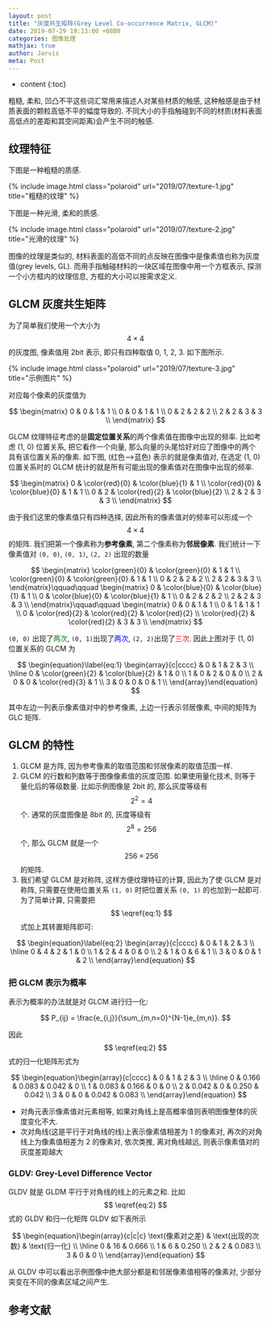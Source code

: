 ```yaml
---
layout: post
title: "灰度共生矩阵(Grey Level Co-occurrence Matrix, GLCM)"
date: 2019-07-29 19:13:00 +0800
categories: 图像处理
mathjax: true
author: Jarvis
meta: Post
---
```


* content
{:toc}

粗糙, 柔和, 凹凸不平这些词汇常用来描述人对某些材质的触感, 这种触感是由于材质表面的颗粒高低不平的幅度导致的. 不同大小的手指触碰到不同的材质(材料表面高低点的差距和其空间距离)会产生不同的触感. 



## 纹理特征

下图是一种粗糙的质感.

{% include image.html class="polaroid" url="2019/07/texture-1.jpg" title="粗糙的纹理" %}

下图是一种光滑, 柔和的质感.

{% include image.html class="polaroid" url="2019/07/texture-2.jpg" title="光滑的纹理" %}

图像的纹理是类似的, 材料表面的高低不同的点反映在图像中是像素值也称为灰度值(grey levels, GL). 而用手指触碰材料的一块区域在图像中用一个方框表示, 探测一个小方框内的纹理信息, 方框的大小可以按需求定义.

## GLCM 灰度共生矩阵 

为了简单我们使用一个大小为 $$ 4\times 4 $$ 的灰度图, 像素值用 2bit 表示, 即只有四种取值 0, 1, 2, 3. 如下图所示.

{% include image.html class="polaroid" url="2019/07/texture-3.jpg" title="示例图片" %}

对应每个像素的灰度值为

$$
\begin{matrix}
0 & 0 & 1 & 1 \\
0 & 0 & 1 & 1 \\
0 & 2 & 2 & 2 \\
2 & 2 & 3 & 3 \\
\end{matrix}
$$

GLCM 纹理特征考虑的是**固定位置关系**的两个像素值在图像中出现的频率. 比如考虑 (1, 0) 位置关系, 把它看作一个向量, 那么向量的头尾恰好对应了图像中的两个具有该位置关系的像素. 如下图, (红色-->蓝色) 表示的就是像素值对, 在选定 (1, 0) 位置关系时的 GLCM 统计的就是所有可能出现的像素值对在图像中出现的频率. 

$$
\begin{matrix}
0 & \color{red}{0} & \color{blue}{1} & 1 \\
\color{red}{0} & \color{blue}{0} & 1 & 1 \\
0 & 2 & \color{red}{2} & \color{blue}{2} \\
2 & 2 & 3 & 3 \\
\end{matrix}
$$

由于我们这里的像素值只有四种选择, 因此所有的像素值对的频率可以形成一个 $$ 4\times4 $$ 的矩阵. 我们把第一个像素称为**参考像素**, 第二个像素称为**邻居像素**. 我们统计一下像素值对 `(0, 0)`, `(0, 1)`, `(2, 2)` 出现的数量

$$
\begin{matrix}
\color{green}{0} & \color{green}{0} & 1 & 1 \\
\color{green}{0} & \color{green}{0} & 1 & 1 \\
0 & 2 & 2 & 2 \\
2 & 2 & 3 & 3 \\
\end{matrix}\qquad\qquad
\begin{matrix}
0 & \color{blue}{0} & \color{blue}{1} & 1 \\
0 & \color{blue}{0} & \color{blue}{1} & 1 \\
0 & 2 & 2 & 2 \\
2 & 2 & 3 & 3 \\
\end{matrix}\qquad\qquad
\begin{matrix}
0 & 0 & 1 & 1 \\
0 & 1 & 1 & 1 \\
0 & \color{red}{2} & \color{red}{2} & \color{red}{2} \\
\color{red}{2} & \color{red}{2} & 3 & 3 \\
\end{matrix}
$$

`(0, 0)` 出现了<font color="green">两次</font>, `(0, 1)`出现了<font color="blue">两次</font>, `(2, 2)`出现了<font color="red">三次</font>. 因此上图对于 (1, 0) 位置关系的 GLCM 为

$$
\begin{equation}\label{eq:1}
\begin{array}{c|cccc}
 & 0 & 1 & 2 & 3 \\ \hline
0 & \color{green}{2} & \color{blue}{2} & 1 & 0 \\
1 & 0 & 2 & 0 & 0 \\
2 & 0 & 0 & \color{red}{3} & 1 \\
3 & 0 & 0 & 0 & 1 \\
\end{array}\end{equation}
$$

其中左边一列表示像素值对中的参考像素, 上边一行表示邻居像素, 中间的矩阵为 GLC 矩阵. 

## GLCM 的特性

1. GLCM 是方阵, 因为参考像素的取值范围和邻居像素的取值范围一样.
2. GLCM 的行数和列数等于图像像素值的灰度范围. 如果使用量化技术, 则等于量化后的等级数量. 比如示例图像是 2bit 的, 那么灰度等级有 $$ 2^2=4 $$ 个. 通常的灰度图像是 8bit 的, 灰度等级有 $$ 2^8=256 $$ 个, 那么 GLCM 就是一个 $$ 256\times256 $$ 的矩阵. 
3. 我们希望 GLCM 是对称阵, 这样方便纹理特征的计算, 因此为了使 GLCM 是对称阵, 只需要在使用位置关系 `(1, 0)` 时把位置关系 `(0, 1)` 的也加到一起即可. 为了简单计算, 只需要把 $$ \eqref{eq:1} $$ 式加上其转置矩阵即可:

$$
\begin{equation}\label{eq:2}
\begin{array}{c|cccc}
 & 0 & 1 & 2 & 3 \\ \hline
0 & 4 & 2 & 1 & 0 \\
1 & 2 & 4 & 0 & 0 \\
2 & 1 & 0 & 6 & 1 \\
3 & 0 & 0 & 1 & 2 \\
\end{array}\end{equation}
$$

### 把 GLCM 表示为概率

表示为概率的办法就是对 GLCM 进行归一化:

$$
P_{ij} = \frac{e_{i,j}}{\sum_{m,n=0}^{N-1}e_{m,n}}.
$$

因此 $$ \eqref{eq:2} $$ 式的归一化矩阵形式为

$$
\begin{equation}\begin{array}{c|cccc}
 & 0 & 1 & 2 & 3 \\ \hline
0 & 0.166 & 0.083 & 0.042 & 0 \\
1 & 0.083 & 0.166 & 0 & 0 \\
2 & 0.042 & 0 & 0.250 & 0.042 \\
3 & 0 & 0 & 0.042 & 0.083 \\
\end{array}\end{equation}
$$

* 对角元表示像素值对元素相等, 如果对角线上是高概率值则表明图像整体的灰度变化不大. 
* 次对角线(这是平行于对角线的线)上表示像素值相差为 1 的像素对, 再次的对角线上为像素值相差为 2 的像素对, 依次类推, 离对角线越远, 则表示像素值对的灰度差距越大

### GLDV: Grey-Level Difference Vector

GLDV 就是 GLDM 平行于对角线的线上的元素之和. 比如 $$ \eqref{eq:2} $$ 式的 GLDV 和归一化矩阵 GLDV 如下表所示

$$
\begin{equation}\begin{array}{c|c|c}
 \text{像素对之差} & \text{出现的次数} & \text{归一化} \\ \hline
0 & 16 & 0.666 \\
1 & 6 & 0.250 \\
2 & 2 & 0.083 \\
3 & 0 & 0 \\
\end{array}\end{equation}
$$

从 GLDV 中可以看出示例图像中绝大部分都是和邻居像素值相等的像素对, 少部分突变在不同的像素区域之间产生. 

## 参考文献

[^1]:
    **Going Deeper with Convolutions**<br />
    Christian Szegedy, Wei Liu, Yangqing Jia, Pierre Sermanet, et al. <br />
    [[link]](https://arxiv.org/abs/1409.4842). In CVPR[C], 2015: 1-9.

[^2]:
    **Batch normalization: Accelerating deep network training by reducing internal covariate shift**<br />
    Sergey Ioffe, Christian Szegedy <br />
    [[link]](https://arxiv.org/abs/1502.03167). In arXiv, 1502.03167.
